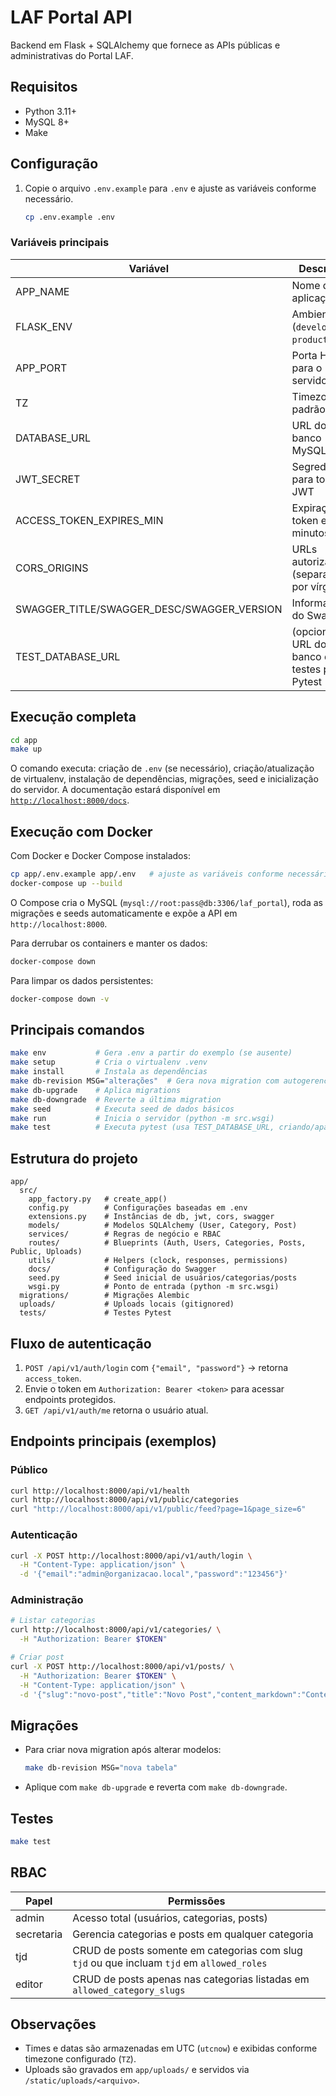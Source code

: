 # LAF Portal API

Backend em Flask + SQLAlchemy que fornece as APIs públicas e administrativas do Portal LAF.

## Requisitos
- Python 3.11+
- MySQL 8+
- Make

## Configuração
1. Copie o arquivo `.env.example` para `.env` e ajuste as variáveis conforme necessário.
   ```bash
   cp .env.example .env
   ```

### Variáveis principais
| Variável | Descrição | Padrão |
| --- | --- | --- |
| APP_NAME | Nome da aplicação | LAF Portal API |
| FLASK_ENV | Ambiente (`development`, `production`) | development |
| APP_PORT | Porta HTTP para o servidor | 8000 |
| TZ | Timezone padrão | America/Sao_Paulo |
| DATABASE_URL | URL do banco MySQL | mysql+pymysql://root:pass@localhost:3306/laf_portal |
| JWT_SECRET | Segredo para tokens JWT | change-me |
| ACCESS_TOKEN_EXPIRES_MIN | Expiração do token em minutos | 120 |
| CORS_ORIGINS | URLs autorizadas (separadas por vírgula) | http://localhost:5173 |
| SWAGGER_TITLE/SWAGGER_DESC/SWAGGER_VERSION | Informações do Swagger | - |
| TEST_DATABASE_URL | (opcional) URL do banco de testes para Pytest | mysql+pymysql://root:pass@localhost:3306/laf_portal_test |

## Execução completa
```bash
cd app
make up
```
O comando executa: criação de `.env` (se necessário), criação/atualização de virtualenv, instalação de dependências, migrações, seed e inicialização do servidor. A documentação estará disponível em [`http://localhost:8000/docs`](http://localhost:8000/docs).

## Execução com Docker
Com Docker e Docker Compose instalados:
```bash
cp app/.env.example app/.env   # ajuste as variáveis conforme necessário
docker-compose up --build
```
O Compose cria o MySQL (`mysql://root:pass@db:3306/laf_portal`), roda as migrações e seeds automaticamente e expõe a API em `http://localhost:8000`.

Para derrubar os containers e manter os dados:
```bash
docker-compose down
```
Para limpar os dados persistentes:
```bash
docker-compose down -v
```

## Principais comandos
```bash
make env           # Gera .env a partir do exemplo (se ausente)
make setup         # Cria o virtualenv .venv
make install       # Instala as dependências
make db-revision MSG="alterações"  # Gera nova migration com autogerenciamento
make db-upgrade    # Aplica migrations
make db-downgrade  # Reverte a última migration
make seed          # Executa seed de dados básicos
make run           # Inicia o servidor (python -m src.wsgi)
make test          # Executa pytest (usa TEST_DATABASE_URL, criando/apagando o schema informado)
```

## Estrutura do projeto
```
app/
  src/
    app_factory.py   # create_app()
    config.py        # Configurações baseadas em .env
    extensions.py    # Instâncias de db, jwt, cors, swagger
    models/          # Modelos SQLAlchemy (User, Category, Post)
    services/        # Regras de negócio e RBAC
    routes/          # Blueprints (Auth, Users, Categories, Posts, Public, Uploads)
    utils/           # Helpers (clock, responses, permissions)
    docs/            # Configuração do Swagger
    seed.py          # Seed inicial de usuários/categorias/posts
    wsgi.py          # Ponto de entrada (python -m src.wsgi)
  migrations/        # Migrações Alembic
  uploads/           # Uploads locais (gitignored)
  tests/             # Testes Pytest
```

## Fluxo de autenticação
1. `POST /api/v1/auth/login` com `{"email", "password"}` → retorna `access_token`.
2. Envie o token em `Authorization: Bearer <token>` para acessar endpoints protegidos.
3. `GET /api/v1/auth/me` retorna o usuário atual.

## Endpoints principais (exemplos)
### Público
```bash
curl http://localhost:8000/api/v1/health
curl http://localhost:8000/api/v1/public/categories
curl "http://localhost:8000/api/v1/public/feed?page=1&page_size=6"
```

### Autenticação
```bash
curl -X POST http://localhost:8000/api/v1/auth/login \
  -H "Content-Type: application/json" \
  -d '{"email":"admin@organizacao.local","password":"123456"}'
```

### Administração
```bash
# Listar categorias
curl http://localhost:8000/api/v1/categories/ \
  -H "Authorization: Bearer $TOKEN"

# Criar post
curl -X POST http://localhost:8000/api/v1/posts/ \
  -H "Authorization: Bearer $TOKEN" \
  -H "Content-Type: application/json" \
  -d '{"slug":"novo-post","title":"Novo Post","content_markdown":"Conteúdo","category_id":"...","author_id":"..."}'
```

## Migrações
- Para criar nova migration após alterar modelos:
  ```bash
  make db-revision MSG="nova tabela"
  ```
- Aplique com `make db-upgrade` e reverta com `make db-downgrade`.

## Testes
```bash
make test
```

## RBAC
| Papel | Permissões |
| --- | --- |
| admin | Acesso total (usuários, categorias, posts) |
| secretaria | Gerencia categorias e posts em qualquer categoria |
| tjd | CRUD de posts somente em categorias com slug `tjd` ou que incluam `tjd` em `allowed_roles` |
| editor | CRUD de posts apenas nas categorias listadas em `allowed_category_slugs` |

## Observações
- Times e datas são armazenadas em UTC (`utcnow`) e exibidas conforme timezone configurado (`TZ`).
- Uploads são gravados em `app/uploads/` e servidos via `/static/uploads/<arquivo>`.
